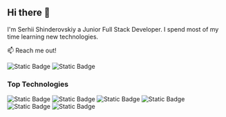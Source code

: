 ## Hi there 👋

I'm Serhii Shinderovskiy a Junior Full Stack Developer. I spend most of my time learning new technologies.

:mailbox: Reach me out!

![Static Badge](https://img.shields.io/badge/sergiy.shinderovskiy%40gmail.com-%23EA4335?style=flat&logo=gmail&logoColor=white)
![Static Badge](https://img.shields.io/badge/linkedin-%230A66C2?style=flat&logo=linkedin&logoColor=white&labelColor=%230A66C2&link=https%3A%2F%2Fwww.linkedin.com%2Fin%2Fserhii-shinderovskii-077936228%2F%3Flipi%3Durn%253Ali%253Apage%253Ad_flagship3_feed%253BCrEiSoTpRaq0%252BkWWr1Xw1g%253D%253D)

### Top Technologies

![Static Badge](https://img.shields.io/badge/REACT-%2361DAFB?style=for-the-badge&logo=react&logoColor=blue&labelColor=black&color=%2361DAFB)
![Static Badge](https://img.shields.io/badge/JAVASCRIPT-%2361DAFB?style=for-the-badge&logo=javascript&logoColor=%23F7DF1E&labelColor=black&color=%23F7DF1E)
![Static Badge](https://img.shields.io/badge/TYPESCRIPT-%233178C6?style=for-the-badge&logo=typescript&logoColor=%233178C6&labelColor=black&color=%233178C6)
![Static Badge](https://img.shields.io/badge/REDUX-%23764ABC?style=for-the-badge&logo=redux&logoColor=%23764ABC&labelColor=black&color=%23764ABC)
![Static Badge](https://img.shields.io/badge/NODEJS-%235FA04E?style=for-the-badge&logo=nodedotjs&logoColor=%235FA04E&labelColor=black&color=%235FA04E)
![Static Badge](https://img.shields.io/badge/POSTGRESQL-%234169E1?style=for-the-badge&logo=postgresql&logoColor=%234169E1&labelColor=black&color=%234169E1)
